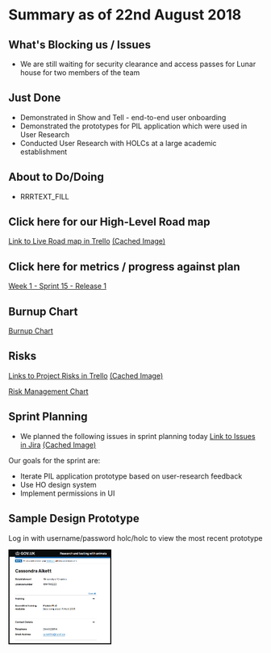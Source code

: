 # Summary as of 22nd August 2018 
## What's Blocking us / Issues
* We are still waiting for security clearance and access passes for Lunar house for two members of the team

## Just Done
* Demonstrated in Show and Tell -  end-to-end user onboarding
* Demonstrated the prototypes for PIL application which were used in User Research
* Conducted User Research with HOLCs at a large academic establishment

## About to Do/Doing
* RRRTEXT_FILL

## Click here for our High-Level Road map
[Link to Live Road map in Trello](https://trello.com/b/gDQdE01u/asl-roadmap)    [\(Cached Image\)](graphs/ASLRoadMap22082018.jpg)

## Click here for metrics / progress against plan
[Week 1 - Sprint 15 - Release 1](graphs/progress22082018.png)

## Burnup Chart

[Burnup Chart](graphs/burnup22082018.svg)

## Risks
[Links to Project Risks in Trello](https://trello.com/b/VuFuCL7t/risk-register-and-kpis-asl-delivery)    [\(Cached Image\)](graphs/ASLRiskRegister22082018.jpg)

[Risk Management Chart](graphs/risk22082018.png)

## Sprint Planning
* We planned the following issues in sprint planning today [Link to Issues in Jira](https://jira.digital.homeoffice.gov.uk/secure/RapidBoard.jspa?rapidView=261)    [\(Cached Image\)](graphs/sprint22082018.png)

Our goals for the sprint are:
* Iterate PIL application prototype based on user-research feedback 
* Use HO design system 
* Implement permissions in UI

## Sample Design Prototype
Log in with username/password holc/holc to view the most recent prototype

<a href="https://public-ui.notprod.asl.homeoffice.gov.uk/"><img src="graphs/personalDetails.png" alt="HTML5 Icon" width="200" style="border:2px solid black"></a>
